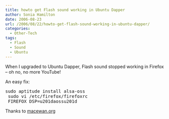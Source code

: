 ```yaml
---
title: howto get Flash sound working in Ubuntu Dapper
author: Sonia Hamilton
date: 2006-08-23
url: /2006/08/22/howto-get-flash-sound-working-in-ubuntu-dapper/
categories:
  - Other-Tech
tags:
  - Flash
  - Sound
  - Ubuntu
---
```

When I upgraded to Ubuntu Dapper, Flash sound stopped working in Firefox &#8211; oh no, no more YouTube!
<!--more-->


An easy fix:

<pre>sudo aptitude install alsa-oss
 sudo vi /etc/firefox/firefoxrc
 FIREFOX_DSP=u201daossu201d</pre>

Thanks to [macewan.org][1]

 [1]: http://www.macewan.org/2006/06/01/howto-firefox-flash-video-sound-on-ubuntu-linux-dapper
